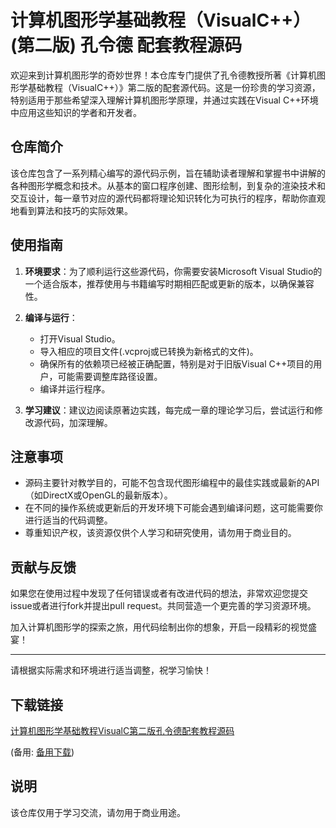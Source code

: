 # 计算机图形学基础教程（VisualC++）(第二版) 孔令德 配套教程源码

欢迎来到计算机图形学的奇妙世界！本仓库专门提供了孔令德教授所著《计算机图形学基础教程（VisualC++）》第二版的配套源代码。这是一份珍贵的学习资源，特别适用于那些希望深入理解计算机图形学原理，并通过实践在Visual C++环境中应用这些知识的学者和开发者。

## 仓库简介

该仓库包含了一系列精心编写的源代码示例，旨在辅助读者理解和掌握书中讲解的各种图形学概念和技术。从基本的窗口程序创建、图形绘制，到复杂的渲染技术和交互设计，每一章节对应的源代码都将理论知识转化为可执行的程序，帮助你直观地看到算法和技巧的实际效果。

## 使用指南

1. **环境要求**：为了顺利运行这些源代码，你需要安装Microsoft Visual Studio的一个适合版本，推荐使用与书籍编写时期相匹配或更新的版本，以确保兼容性。

2. **编译与运行**：
   - 打开Visual Studio。
   - 导入相应的项目文件(.vcproj或已转换为新格式的文件)。
   - 确保所有的依赖项已经被正确配置，特别是对于旧版Visual C++项目的用户，可能需要调整库路径设置。
   - 编译并运行程序。

3. **学习建议**：建议边阅读原著边实践，每完成一章的理论学习后，尝试运行和修改源代码，加深理解。

## 注意事项

- 源码主要针对教学目的，可能不包含现代图形编程中的最佳实践或最新的API（如DirectX或OpenGL的最新版本）。
- 在不同的操作系统或更新后的开发环境下可能会遇到编译问题，这可能需要你进行适当的代码调整。
- 尊重知识产权，该资源仅供个人学习和研究使用，请勿用于商业目的。

## 贡献与反馈

如果您在使用过程中发现了任何错误或者有改进代码的想法，非常欢迎您提交issue或者进行fork并提出pull request。共同营造一个更完善的学习资源环境。

加入计算机图形学的探索之旅，用代码绘制出你的想象，开启一段精彩的视觉盛宴！

---

请根据实际需求和环境进行适当调整，祝学习愉快！

## 下载链接
[计算机图形学基础教程VisualC第二版孔令德配套教程源码](https://pan.quark.cn/s/7ebf3a4ab77c) 

(备用: [备用下载](https://pan.baidu.com/s/1qRfx5m5b6zqu9spw7t9ovA?pwd=1234))

## 说明

该仓库仅用于学习交流，请勿用于商业用途。
